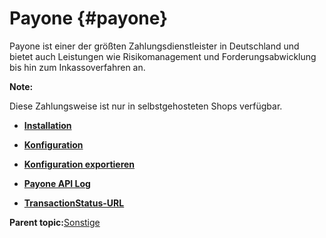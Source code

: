 # Payone {#payone}

Payone ist einer der größten Zahlungsdienstleister in Deutschland und bietet auch Leistungen wie Risikomanagement und Forderungsabwicklung bis hin zum Inkassoverfahren an.

**Note:**

Diese Zahlungsweise ist nur in selbstgehosteten Shops verfügbar.

-   **[Installation](7_2_3_10_1_Installation.md)**  

-   **[Konfiguration](7_2_3_10_2_Konfiguration.md)**  

-   **[Konfiguration exportieren](7_2_3_10_3_KonfigurationExportieren.md)**  

-   **[Payone API Log](7_2_3_10_4_PayoneApiLog.md)**  

-   **[TransactionStatus-URL](7_2_3_10_5_TransactionStatusURL.md)**  


**Parent topic:**[Sonstige](7_2_3_Sonstige.md)

